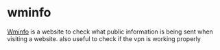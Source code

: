 # wminfo
<a href="https://slmlytf.github.io/wminfo/wminfo.html">Wminfo</a> is a website to check what public information is being sent when visiting a website. also useful to check if the vpn is working properly
